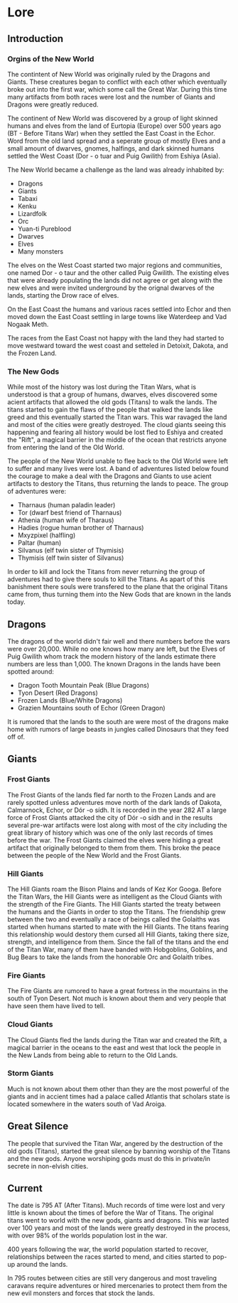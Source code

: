 # Lore

## Introduction

### Orgins of the New World

The contintent of New World was originally ruled by the Dragons and Giants.  These creatures began to conflict with each other which eventually broke out into the first war, which some call the Great War.  During this time many artifacts from both races were lost and the number of Giants and Dragons were greatly reduced. 

The continent of New World was discovered by a group of light skinned humans and elves from the land of Eurtopia (Europe) over 500 years ago (BT - Before Titans War) when they settled the East Coast in the Echor.  Word from the old land spread and a seperate group of mostly Elves and a small amount of dwarves, gnomes, halfings, and dark skinned humans settled the West Coast (Dor - o tuar and Puig Gwilith) from Eshiya (Asia).  

The New World became a challenge as the land was already inhabited by:

- Dragons
- Giants
- Tabaxi
- Kenku
- Lizardfolk
- Orc
- Yuan-ti Pureblood
- Dwarves
- Elves
- Many monsters 

The elves on the West Coast started two major regions and communities, one named Dor - o taur and the other called Puig Gwilith.  The existing elves that were already populating the lands did not agree or get along with the new elves and were invited underground by the orignal dwarves of the lands, starting the Drow race of elves.  

On the East Coast the humans and various races settled into Echor and then moved down the East Coast settling in large towns like Waterdeep and Vad Nogaak Meth.  

The races from the East Coast not happy with the land they had started to move westward toward the west coast and setteled in Detoixit, Dakota, and the Frozen Land.

### The New Gods

While most of the history was lost during the Titan Wars, what is understood is that a group of humans, dwarves, elves discovered some acient artifacts that allowed the old gods (Titans) to walk the lands.  The titans started to gain the flaws of the people that walked the lands like greed and this eventually started the Titan wars.  This war ravaged the land and most of the cities were greatly destroyed.  The cloud giants seeing this happening and fearing all history would be lost fled to Eshiya and created the "Rift", a magical barrier in the middle of the ocean that restricts anyone from entering the land of the Old World.

The people of the New World unable to flee back to the Old World were left to suffer and many lives were lost.  A band of adventures listed below found the courage to make a deal with the Dragons and Giants to use acient artifacts to destory the Titans, thus returning the lands to peace.  The group of adventures were:

- Tharnaus (human paladin leader)
- Tor (dwarf best friend of Tharnaus)
- Athenia (human wife of Tharaus)
- Hadies (rogue human brother of Tharnaus)
- Mxyzpixel (halfling)
- Paltar (human)
- Silvanus (elf twin sister of Thymisis)
- Thymisis (elf twin sister of Silvanus)

In order to kill and lock the Titans from never returning the group of adventures had to give there souls to kill the Titans.  As apart of this banishment there souls were transfered to the plane that the original Titans came from, thus turning them into the New Gods that are known in the lands today.  

## Dragons

The dragons of the world didn't fair well and there numbers before the wars were over 20,000.  While no one knows how many are left, but the Elves of Puig Gwilith whom track the modern history of the lands estimate there numbers are less than 1,000.  The known Dragons in the lands have been spotted around:

- Dragon Tooth Mountain Peak (Blue Dragons)
- Tyon Desert (Red Dragons)
- Frozen Lands (Blue/White Dragons)
- Grazien Mountains south of Echor (Green Dragon)

It is rumored that the lands to the south are were most of the dragons make home with rumors of large beasts in jungles called Dinosaurs that they feed off of.

## Giants

### Frost Giants

The Frost Giants of the lands fled far north to the Frozen Lands and are rarely spotted unless adventures move north of the dark lands of Dakota, Calmarnock, Echor, or Dór -o sídh.  It is recorded in the year 282 AT a large force of Frost Giants attacked the city of Dór -o sídh and in the results several pre-war artifacts were lost along with most of the city including the great library of history which was one of the only last records of times before the war.  The Frost Giants claimed the elves were hiding a great artifact that originally belonged to them from them.  This broke the peace between the people of the New World and the Frost Giants.

### Hill Giants

The Hill Giants roam the Bison Plains and lands of Kez Kor Googa.  Before the Titan Wars, the Hill Giants were as intelligent as the Cloud Giants with the strength of the Fire Giants.  The Hill Giants started the treaty between the humans and the Giants in order to stop the Titans.  The friendship grew between the two and eventually a race of beings called the Golaiths was started when humans started to mate with the Hill Giants.  The titans fearing this relationship would destory them cursed all Hill Giants, taking there size, strength, and intelligence from them.  Since the fall of the titans and the end of the Titan War, many of them have banded with Hobgoblins, Goblins, and Bug Bears to take the lands from the honorable Orc and Golaith tribes.

### Fire Giants

The Fire Giants are rumored to have a great fortress in the mountains in the south of Tyon Desert. Not much is known about them and very people that have seen them have lived to tell. 

### Cloud Giants

The Cloud Giants fled the lands during the Titan war and created the Rift, a magical barrier in the oceans to the east and west that lock the people in the New Lands from being able to return to the Old Lands.

### Storm Giants

Much is not known about them other than they are the most powerful of the giants and in accient times had a palace called Atlantis that scholars state is located somewhere in the waters south of Vad Aroiga.

## Great Silence

The people that survived the Titan War, angered by the destruction of the old gods (Titans), started the great silence by banning worship of the Titans and the new gods.  Anyone worshiping gods must do this in private/in secrete in non-elvish cities.  

## Current

The date is 795 AT (After Titans).  Much records of time were lost and very little is known about the times of before the War of Titans.  The original titans went to world with the new gods, giants and dragons.  This war lasted over 100 years and most of the lands were greatly destroyed in the process, with over 98% of the worlds population lost in the war.

400 years following the war, the world population started to recover, relationships between the races started to mend, and cities started to pop-up around the lands.  

In 795 routes between cities are still very dangerous and most traveling caravans require adventures or hired mercenaries to protect them from the new evil monsters and forces that stock the lands.  
